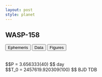 ```yaml
---
layout: post
style: planet
---
```

<script src="../js/planets.js"></script>

## WASP-158

<!-- Tab links -->
<div class="tab">
<button class="tablinks" onclick="openCity(event, 'Ephemeris')">Ephemeris</button>
<button class="tablinks" onclick="openCity(event, 'Data')">Data</button>
<button class="tablinks" onclick="openCity(event, 'Figures')">Figures</button>
</div>

<!-- Tab content -->
<div id="Ephemeris" class="tabcontent" markdown="1">
<br/><br/>
$$P = 3.656333(40) $$ day <br/>
$$T_0 = 2457619.920309(100) $$ BJD TDB
<br/><br/>
<br/><br/>
</div>


